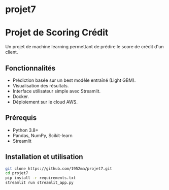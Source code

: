 # projet7
# Projet de Scoring Crédit

Un projet de machine learning permettant de prédire le score de crédit d'un client.

## Fonctionnalités
- Prédiction basée sur un best modèle entraîné (Light GBM).
- Visualisation des résultats.
- Interface utilisateur simple avec Streamlit.
- Docker.
- Déploiement sur le cloud AWS.

## Prérequis
- Python 3.8+
- Pandas, NumPy, Scikit-learn
- Streamlit

## Installation et utilisation
```bash
git clone https://github.com/1952ma/projet7.git
cd projet7
pip install -r requirements.txt
streamlit run streamlit_app.py



